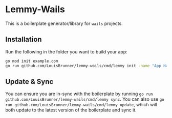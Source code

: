 # Lemmy-Wails

This is a boilerplate generator/library for `wails` projects.

## Installation

Run the following in the folder you want to build your app:

```bash
go mod init example.com
go run github.com/LouisBrunner/lemmy-wails/cmd/lemmy init -name "App Name" -authorName "your name" -authorEmail "your email" -repo "github.com/your/repo"
```

## Update & Sync

You can ensure you are in-sync with the boilerplate by running `go run github.com/LouisBrunner/lemmy-wails/cmd/lemmy sync`. You can also use `go run github.com/LouisBrunner/lemmy-wails/cmd/lemmy update`, which will both update to the latest version of the boilerplate and sync it.
